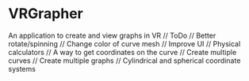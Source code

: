 # VRGrapher
An application to create and view graphs in VR
// ToDo
// Better rotate/spinning
// Change color of curve mesh
// Improve UI
// Physical calculators
// A way to get coordinates on the curve
// Create multiple curves
// Create multiple graphs
// Cylindrical and spherical coordinate systems
